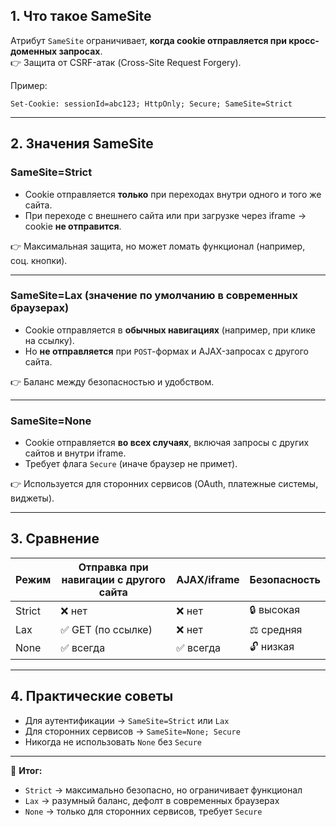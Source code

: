 ## 1. Что такое SameSite
Атрибут `SameSite` ограничивает, **когда cookie отправляется при кросс-доменных запросах**.  
👉 Защита от CSRF-атак (Cross-Site Request Forgery).

Пример:
```http
Set-Cookie: sessionId=abc123; HttpOnly; Secure; SameSite=Strict
```

---

## 2. Значения SameSite

### SameSite=Strict

- Cookie отправляется **только** при переходах внутри одного и того же сайта.
- При переходе с внешнего сайта или при загрузке через iframe → cookie **не отправится**.

👉 Максимальная защита, но может ломать функционал (например, соц. кнопки).

---

### SameSite=Lax (значение по умолчанию в современных браузерах)

- Cookie отправляется в **обычных навигациях** (например, при клике на ссылку).
- Но **не отправляется** при `POST`-формах и AJAX-запросах с другого сайта.

👉 Баланс между безопасностью и удобством.

---

### SameSite=None

- Cookie отправляется **во всех случаях**, включая запросы с других сайтов и внутри iframe.
- Требует флага `Secure` (иначе браузер не примет).

👉 Используется для сторонних сервисов (OAuth, платежные системы, виджеты).

---

## 3. Сравнение

|Режим|Отправка при навигации с другого сайта|AJAX/iframe|Безопасность|
|---|---|---|---|
|Strict|❌ нет|❌ нет|🔒 высокая|
|Lax|✅ GET (по ссылке)|❌ нет|⚖️ средняя|
|None|✅ всегда|✅ всегда|🔓 низкая|

---

## 4. Практические советы

- Для аутентификации → `SameSite=Strict` или `Lax`
- Для сторонних сервисов → `SameSite=None; Secure`
- Никогда не использовать `None` без `Secure`

---

🔑 **Итог:**

- `Strict` → максимально безопасно, но ограничивает функционал
- `Lax` → разумный баланс, дефолт в современных браузерах
- `None` → только для сторонних сервисов, требует `Secure`